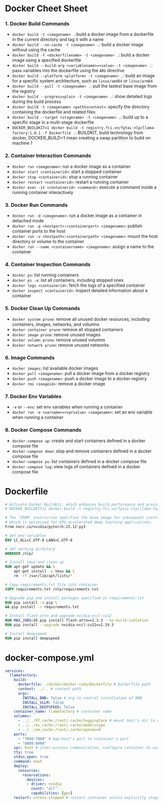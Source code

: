 # Docker Cheet Sheet
### 1. Docker Build Commands
- `docker build -t <imagename> .`:build a docker image from a dockerfile in the current directory and tag it with a name
- `docker build --no-cache -t <imagename> .`: build a docker image without using the cache
- `docker build -f <dockerfilename> -t <imagename> .`: build a docker image using a specified dockerfile
- `docker build --build-arg <variablename>=<value> -t <imagename> .`: pass variables into the dockerfile using the `ARG` directive
- `docker build --platform <platform> -t <imagename> .`: build an image for a specific system architecture, such as `linux/amd64` or `linux/arm64`
- `docker build --pull -t <imagename> .`: pull the lastest base image from the registry
- `docker build --progress=plain -t <imagename> .`: show detailed logs during the build process
- `docker build -t <imagename> <pathtocontext>`: specify the directory containing the dockerfile and related files
- `docker build --target <stagename> -t <imagename> .`: build up to a specific stage in a multi-stage dockerfile
- `DOCKER_BUILDKIT=1 docker build -t registry.fci.vn/fptai-nlp/llama-factory:1.0.1 -f Dockerfile .`: BUILDKIT, build technology from docker, DOCKER_BUILD=1 mean creating a swap partition to build on machine 1
### 2. Container Interaction Commands
- `docker run <imagename>`: run a docker image as a container
- `docker start <containerid>`: start a stopped container
- `docker stop <containerid>`: stop a running container
- `docker restart <containerid>`: restart a running container
- `docker exec -it <containerid> <command>`: execute a command inside a running container interactively
### 3. Docker Run Commands
- `docker run -d <imagename>`: run a docker image as a container in detached mode
- `docker run -p <hostport>:<containerport> <imagename>`: publish container ports to the host
- `docker run -v <hostpath>:<containerpath> <imagename>`: mount the host directory or volume to the container
- `docker run --name <containername> <imagename>`: assign a name to the container
### 4. Container Inspection Commands
- `docker ps`: list running containers
- `docker ps -a`: list all containers, including stopped ones
- `docker logs <containerid>`: fetch the logs of a specified container
- `docker inspect <containerid>`: inspect detailed information about a container
### 5. Docker Clean Up Commands
- `docker system prune`: remove all unused docker resources, including containers, images, networks, and volumns
- `docker container prune`: remove all stopped containers
- `docker image prune`: remove unused images
- `docker volumn prune`: remove unused volumns
- `docker network prune`: remove unused networks
### 6. Image Commands
- `docker images`: list available docker images
- `docker pull <imagename>`: pull a docker image from a docker registry
- `docker push <imagename>`: push a docker image to a docker registry
- `docker rmi <imageid>`: remove a docker image
### 7. Docker Env Variables
- `-e` or `--env`: set env variables when running a container
- `docker run -e <varname>=<varvalue> <imagename>`: set an env variable when running a container
### 8. Docker Compose Commands
- `docker-compose up`: create and start containers defined in a docker compose file
- `docker-compose down`: stop and remove containers defined in a docker compose file
- `docker-compose ps`: list containers defined in a docker compose file
- `docker-compose log`: view logs of containers defined in a docker compose file

# Dockerfile
```dockerfile
# Activate Docker BuildKit, which enhances build performance and provides advanced features
# DOCKER_BUILDKIT=1 docker build -t registry.fci.vn/fptai-nlp/llama-factory:1.0.1 -f Dockerfile .

# The `FROM` instruction specifies the base image for subsequent instructions. This Dockerfile uses NVIDIA's PyTorch image from the NVIDIA NGC (NVIDIA GPU Cloud) registry,
# which is optimized for GPU-accelerated deep learning applications.
From nvcr.io/nvidia/pytorch:23.12-py3

# Set env variables
ENV LC_ALL=C.UTF-8 LANG=C.UTF-8

# Set working directory
WORKDIR /nlp/

# Install tmux and clean up
RUN apt-get update && \
    apt-get install -y tmux && \
    rm -rf /var/lib/apt/lists/*

# Copy requirements.txt file into container
COPY requirements.txt /nlp/requirements.txt

# Upgrade pip and install packages specified in requirements.txt
RUN pip install -U pip \
&& pip install -r requirements.txt

# Install flash-attn and upgrade nvidia-nccl-cu12
RUN MAX_JOBS=16 pip install flash-attn==2.3.3 --no-build-isolation
RUN pip install --upgrade nvidia-nccl-cu12==2.19.3

# Install deepspeed
RUN pip install deepspeed
```

# docker-compose.yml
```yml
services:
  llamafactory:
    build:
      dockerfile: ./docker/docker-cuda/Dockerfile # Dockerfile path
      context: ../.. # context path
      args:
        INSTALL_BNB: false # arg to control installation of BNB
        INSTALL_VLLM: false
        INSTALL_DEEPSPEED: false
    container_name: llamafactory # container name
    volumes:
      - ../../hf_cache:/root/.cache/huggingface # mount host's dir to container's dir
      - ../../ms_cache:/root/.cache/modelscope
      - ../../om_cache:/root/.cache/openmind
    ports:
      - "7860:7860" # map host's port to container's port
      - "8000:8000"
    ipc: host # inter-process communication, configure container to use host's IPC namspace instead of an isolated one, processes inside container can communicate with processes on host and other containers can share host IPC namespace
    tty: true
    stdin_open: true
    command: bash
    deploy:
      resources:
        reservations:
          devices:
          - driver: nvidia
            count: "all"
            capabilities: [gpu]
    restart: unless-stopped # restart container unless explicitly stopped
```
